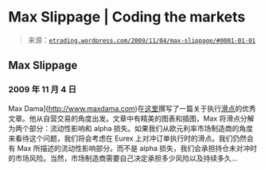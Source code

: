 <!--yml

分类：未分类

date: 2024-05-12 19:38:22

-->

# Max Slippage | Coding the markets

> 来源：[`etrading.wordpress.com/2009/11/04/max-slippage/#0001-01-01`](https://etrading.wordpress.com/2009/11/04/max-slippage/#0001-01-01)

## Max Slippage

### 2009 年 11 月 4 日

Max Dama](http://www.maxdama.com)在[这里](http://www.maxdama.com/2009/11/slippage.html)撰写了一篇关于执行[滑点](http://www.maxdama.com/2009/11/slippage.html)的优秀文章。他从自营交易的角度出发。文章中有精美的图表和插图，Max 将滑点分解为两个部分：流动性影响和 alpha 损失。如果我们从欧元利率市场制造商的角度来看待这个问题，我们将会考虑在 Eurex 上对冲订单执行时的滑点。我们仍然会有 Max 所描述的流动性影响部分。而不是 alpha 损失，我们会承担持仓未对冲时的市场风险。当然，市场制造商需要自己决定承担多少风险以及持续多久…
